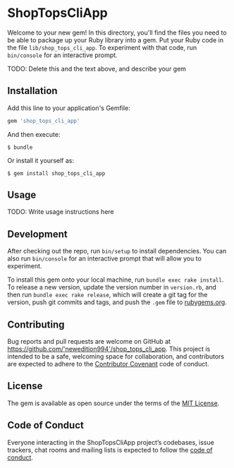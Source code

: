 # ShopTopsCliApp

Welcome to your new gem! In this directory, you'll find the files you need to be able to package up your Ruby library into a gem. Put your Ruby code in the file `lib/shop_tops_cli_app`. To experiment with that code, run `bin/console` for an interactive prompt.

TODO: Delete this and the text above, and describe your gem

## Installation

Add this line to your application's Gemfile:

```ruby
gem 'shop_tops_cli_app'
```

And then execute:

    $ bundle

Or install it yourself as:

    $ gem install shop_tops_cli_app

## Usage

TODO: Write usage instructions here

## Development

After checking out the repo, run `bin/setup` to install dependencies. You can also run `bin/console` for an interactive prompt that will allow you to experiment.

To install this gem onto your local machine, run `bundle exec rake install`. To release a new version, update the version number in `version.rb`, and then run `bundle exec rake release`, which will create a git tag for the version, push git commits and tags, and push the `.gem` file to [rubygems.org](https://rubygems.org).

## Contributing

Bug reports and pull requests are welcome on GitHub at https://github.com/'newedition994'/shop_tops_cli_app. This project is intended to be a safe, welcoming space for collaboration, and contributors are expected to adhere to the [Contributor Covenant](http://contributor-covenant.org) code of conduct.

## License

The gem is available as open source under the terms of the [MIT License](http://opensource.org/licenses/MIT).

## Code of Conduct

Everyone interacting in the ShopTopsCliApp project’s codebases, issue trackers, chat rooms and mailing lists is expected to follow the [code of conduct](https://github.com/'newedition994'/shop_tops_cli_app/blob/master/CODE_OF_CONDUCT.md).
